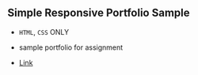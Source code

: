 ## Simple Responsive Portfolio Sample

- `HTML`, `CSS` ONLY

- sample portfolio for assignment

- [Link](https://jellysoo97.github.io/)
